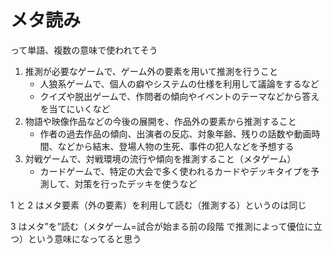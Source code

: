 # メタ読み

って単語、複数の意味で使われてそう

1. 推測が必要なゲームで、ゲーム外の要素を用いて推測を行うこと
    - 人狼系ゲームで、個人の癖やシステムの仕様を利用して議論をするなど
    - クイズや脱出ゲームで、作問者の傾向やイベントのテーマなどから答えを当てにいくなど
2. 物語や映像作品などの今後の展開を、作品外の要素から推測すること
    - 作者の過去作品の傾向、出演者の反応、対象年齢、残りの話数や動画時間、などから結末、登場人物の生死、事件の犯人などを予想する
3. 対戦ゲームで、対戦環境の流行や傾向を推測すること（メタゲーム）
    - カードゲームで、特定の大会で多く使われるカードやデッキタイプを予測して、対策を行ったデッキを使うなど

1 と 2 はメタ要素（外の要素）を利用して読む（推測する）というのは同じ

3 はメタ”を”読む（メタゲーム=試合が始まる前の段階 で推測によって優位に立つ）という意味になってると思う
